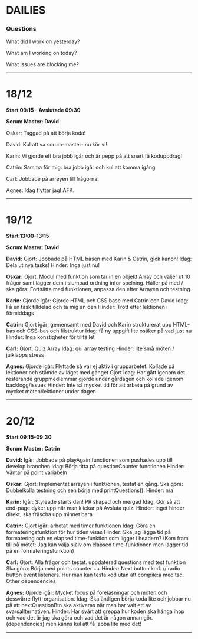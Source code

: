 # DAILIES

### Questions

What did I work on yesterday?

What am I working on today?

What issues are blocking me?

---

# 18/12

**Start 09:15 - Avslutade 09:30**

**Scrum Master: David**

Oskar: Taggad på att börja koda!

David: Kul att va scrum-master- nu kör vi!

Karin: Vi gjorde ett bra jobb igår och är pepp på att snart få koduppdrag!

Catrin: Samma för mig: bra jobb igår och kul att komma igång 

Carl: Jobbade på arreyen till frågorna!

Agnes: Idag flyttar jag! AFK.

---

# 19/12

**Start 13:00-13:15**

**Scrum Master: David**

**David:**
Gjort: Jobbade på HTML basen med Karin & Catrin, gick kanon!
Idag: Dela ut nya tasks!
Hinder: Inga just nu!

**Oskar:**
Gjort: Modul med funktion som tar in en objekt Array och väljer ut 10 frågor samt lägger dem i slumpad ordning inför spelning.
Håller på med / ska göra: Fortsätta med funktionen, anpassa den efter Arrayen och testning.

**Karin:**
Gjorde igår: Gjorde HTML och CSS base med Catrin och David
Idag: Få en task tilldelad och ta mig an den
Hinder: Trött efter lektionen i förmiddags

**Catrin:**
Gjort igår: gemensamt med David och Karin strukturerat upp HTML-bas och CSS-bas och filstruktur
Idag: få ny uppgift lite osäker på vad just nu 
Hinder: Inga konstigheter för tillfället 

**Carl:**
Gjort: Quiz Array 
Idag: qui array testing
Hinder: lite små möten / julklapps stress

**Agnes:**
Gjorde igår: Flyttade så var ej aktiv i grupparbetet. Kollade på lektioner och stämde av läget med gänget 
Gjort idag: Har gått igenom det resterande gruppmedlemmar gjorde under gårdagen och kollade igenom backlogg/issues 
Hinder: Inte så mycket tid för att arbeta på grund av mycket möten/lektioner under dagen 

---

# 20/12

**Start 09:15-09:30**

**Scrum Master: Catrin**

**David:**
Igår: Jobbade på playAgain functionen som pushades upp till develop branchen
Idag: Börja titta på questionCounter functionen
Hinder: Väntar på point variabeln

**Oskar:**
Gjort: Implementat arrayen i funktionen, testat en gång. 
Ska göra: Dubbelkolla testning och sen börja med printQuestions().
Hinder: n/a

**Karin:**
Igår: Styleade startsidan! PR skapad och mergad
Idag: Gör så att end-page dyker upp när man klickar på Avsluta quiz.
Hinder: Inget hinder direkt, ska fräscha upp minnet bara  

**Catrin:**
Gjort igår: arbetat med timer funktionen
Idag: Göra en formateringsfunktion för hur tiden visas
Hinder: Ska jag lägga tid på formatering och en elapsed time-funktion som ligger i headern? 
(Kom fram till på mötet: Jag kan välja själv om elapsed time-funktionen men lägger tid på en formateringsfunktion)

**Carl:**
Gjort: Alla frågor och testat.
uppdaterad questions med test funktion
Ska göra: Börja med points counter ++
Hinder: Next button kod. // radio button event listeners. Hur man kan testa kod utan att compile:a med tsc. Other dependencies

**Agnes:**
Gjorde igår: Mycket focus på föreläsningar och möten och dessvärre flytt-organisation. 
Idag: Ska äntligen börja koda lite och jobbar nu på att nextQuestionBtn ska aktiveras när man har valt ett av svarsallternativen. 
Hinder: Har svårt att greppa hur koden ska hänga ihop och vad det är jag ska göra och vad det är någon annan gör. (dependencies) men känns kul att få labba lite med det! 

---
 
 
